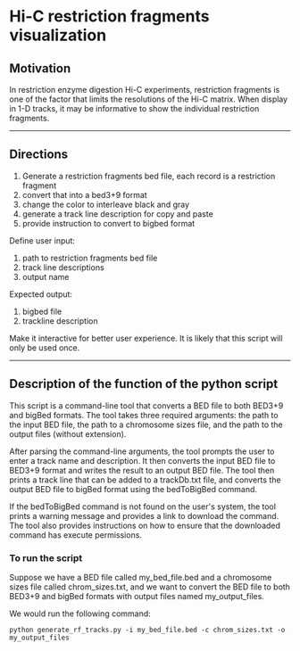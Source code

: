 # Hi-C restriction fragments visualization

## Motivation

In restriction enzyme digestion Hi-C experiments, restriction fragments is one of the factor that limits the resolutions of the Hi-C matrix. When display in 1-D tracks, it may be informative to show the individual restriction fragments. 

***
## Directions
1. Generate a restriction fragments bed file, each record is a restriction fragment
2. convert that into a bed3+9 format
3. change the color to interleave black and  gray
4. generate a track line description for copy and paste
5. provide instruction to convert to bigbed format

Define user input:
1. path to restriction fragments bed file
2. track line descriptions
3. output name 

Expected output:
1. bigbed file
2. trackline description

Make it interactive for better user experience. It is likely that this script will only be used once.
***

## Description of the function of the python script

This script is a command-line tool that converts a BED file to both BED3+9 and bigBed formats. The tool takes three required arguments: the path to the input BED file, the path to a chromosome sizes file, and the path to the output files (without extension).

After parsing the command-line arguments, the tool prompts the user to enter a track name and description. It then converts the input BED file to BED3+9 format and writes the result to an output BED file. The tool then prints a track line that can be added to a trackDb.txt file, and converts the output BED file to bigBed format using the bedToBigBed command.

If the bedToBigBed command is not found on the user's system, the tool prints a warning message and provides a link to download the command. The tool also provides instructions on how to ensure that the downloaded command has execute permissions.

### To run the script
Suppose we have a BED file called my_bed_file.bed and a chromosome sizes file called chrom_sizes.txt, and we want to convert the BED file to both BED3+9 and bigBed formats with output files named my_output_files.

We would run the following command:
```{python}
python generate_rf_tracks.py -i my_bed_file.bed -c chrom_sizes.txt -o my_output_files
```
